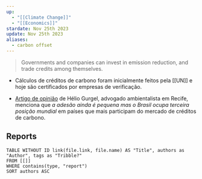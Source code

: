 ```yaml
---
up:
  - "[[Climate Change]]"
  - "[[Economics]]"
stardate: Nov 25th 2023
update: Nov 25th 2023
aliases:
  - carbon offset
---
```

> Governments and companies can invest in emission reduction, and trade credits among themselves.

- Cálculos de créditos de carbono foram inicialmente feitos pela [[UN]] e hoje são certificados por empresas de verificação.

- [Artigo de opinião](https://www.migalhas.com.br/depeso/317537/credito-de-carbono--dinheiro-verde) de Hélio Gurgel, advogado ambientalista em Recife, menciona que *a adesão ainda é pequena mas o Brasil ocupa terceira posição mundial* em países que mais participam do mercado de créditos de carbono.

## Reports
```dataview
TABLE WITHOUT ID link(file.link, file.name) AS "Title", authors as "Author", tags as "Tribble?"
FROM [[]]
WHERE contains(type, "report")
SORT authors ASC
```
